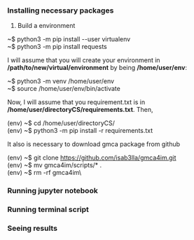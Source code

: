 ### Installing necessary packages

1) Build a environment

~$ python3 -m pip install --user virtualenv\
~$ python3 -m pip install requests

I will assume that you will create your environment in **/path/to/new/virtual/environment** by being **/home/user/env**:

~$ python3 -m venv /home/user/env\
~$ source /home/user/env/bin/activate

Now, I will assume that you requirement.txt is in **/home/user/directoryCS/requirements.txt**. Then,

(env) ~$ cd /home/user/directoryCS/\
(env) ~$ python3 -m pip install -r requirements.txt

It also is necessary to download gmca package from github

(env) ~$ git clone https://github.com/isab3lla/gmca4im.git \
(env) ~$ mv gmca4im/scripts/* .\
(env) ~$ rm -rf gmca4im\


### Running jupyter notebook


### Running terminal script


### Seeing results

